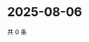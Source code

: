 # 2025-08-06

共 0 条

<!-- BEGIN ZHIHUVIDEO -->
<!-- 最后更新时间 Wed Aug 06 2025 20:25:53 GMT+0800 (China Standard Time) -->

<!-- END ZHIHUVIDEO -->

